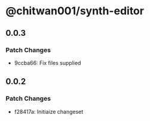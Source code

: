 # @chitwan001/synth-editor

## 0.0.3

### Patch Changes

- 9ccba66: Fix files supplied

## 0.0.2

### Patch Changes

- f28417a: Initiaize changeset
